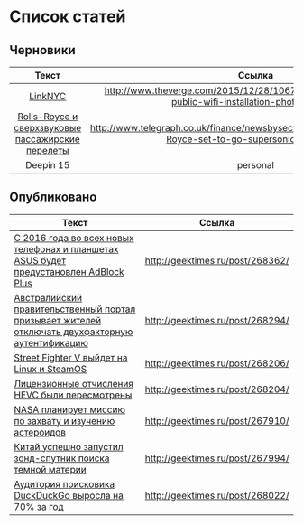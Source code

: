 # Список статей

## Черновики

|Текст|Ссылка|%|
|:-------------:|:-------------:|:-------------:|
|[LinkNYC](draft/t_LinkNYC.html)|http://www.theverge.com/2015/12/28/10674634/linknyc-new-york-public-wifi-installation-photos-gigabit|95|
|[Rolls-Royce и сверхзвуковые пассажирские перелеты](draft/t_Rolls-Royce_supersonic.html)|http://www.telegraph.co.uk/finance/newsbysector/industry/12065294/Rolls-Royce-set-to-go-supersonic-again.html|100|
|Deepin 15|personal|20|

## Опубликовано

|Текст|Ссылка|
|----------|:-------------:|
|[С 2016 года во всех новых телефонах и планшетах ASUS будет предустановлен AdBlock Plus](done/t_ASUS_adblock.html)|http://geektimes.ru/post/268362/|
|[Австралийский правительственный портал призывает жителей отключать двухфакторную аутентификацию](done/t_Australia_otp.html)|http://geektimes.ru/post/268294/|
|[Street Fighter V выйдет на Linux и SteamOS](done/t_Streetfighter.html)|http://geektimes.ru/post/268206/|
|[Лицензионные отчисления HEVC были пересмотрены](draft/t_HEVC.html)|http://geektimes.ru/post/268204/|
|[NASA планирует миссию по захвату и изучению астероидов](done/t_NASA_Asteroid_Redirect_Mission.txt)|http://geektimes.ru/post/267910/|
|[Китай успешно запустил зонд-спутник поиска темной материи](done/t_China_dark_matter_hunter.html)|http://geektimes.ru/post/267994/|
|[Аудитория поисковика DuckDuckGo выросла на 70% за год](done/t_DuckDuckGo_70_percent.html)|http://geektimes.ru/post/268022/|
